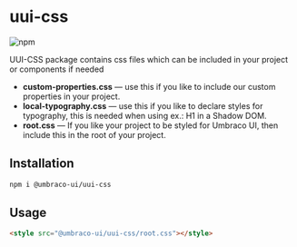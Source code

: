 # uui-css

![npm](https://img.shields.io/npm/v/@umbraco-ui/uui-css?logoColor=%231B264F)

UUI-CSS package contains css files which can be included in your project or components if needed

- **custom-properties.css** — use this if you like to include our custom properties in your project.
- **local-typography.css** — use this if you like to declare styles for typography, this is needed when using ex.: H1 in a Shadow DOM.
- **root.css** — If you like your project to be styled for Umbraco UI, then include this in the root of your project.

## Installation

```zsh
npm i @umbraco-ui/uui-css
```

## Usage

```html
<style src="@umbraco-ui/uui-css/root.css"></style>
```
